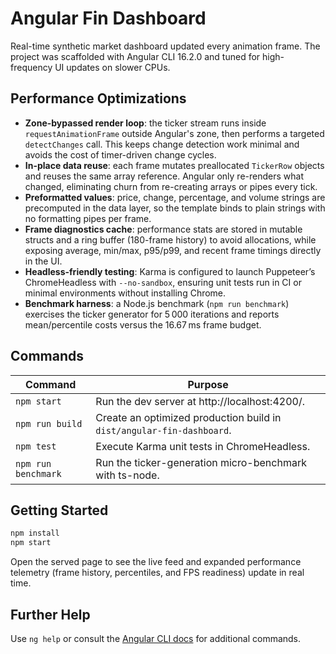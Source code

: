 # Angular Fin Dashboard

Real-time synthetic market dashboard updated every animation frame. The project was scaffolded with Angular CLI 16.2.0 and tuned for high-frequency UI updates on slower CPUs.

## Performance Optimizations

- **Zone-bypassed render loop**: the ticker stream runs inside `requestAnimationFrame` outside Angular's zone, then performs a targeted `detectChanges` call. This keeps change detection work minimal and avoids the cost of timer-driven change cycles.
- **In-place data reuse**: each frame mutates preallocated `TickerRow` objects and reuses the same array reference. Angular only re-renders what changed, eliminating churn from re-creating arrays or pipes every tick.
- **Preformatted values**: price, change, percentage, and volume strings are precomputed in the data layer, so the template binds to plain strings with no formatting pipes per frame.
- **Frame diagnostics cache**: performance stats are stored in mutable structs and a ring buffer (180-frame history) to avoid allocations, while exposing average, min/max, p95/p99, and recent frame timings directly in the UI.
- **Headless-friendly testing**: Karma is configured to launch Puppeteer’s ChromeHeadless with `--no-sandbox`, ensuring unit tests run in CI or minimal environments without installing Chrome.
- **Benchmark harness**: a Node.js benchmark (`npm run benchmark`) exercises the ticker generator for 5 000 iterations and reports mean/percentile costs versus the 16.67 ms frame budget.

## Commands

| Command | Purpose |
| --- | --- |
| `npm start` | Run the dev server at http://localhost:4200/. |
| `npm run build` | Create an optimized production build in `dist/angular-fin-dashboard`. |
| `npm test` | Execute Karma unit tests in ChromeHeadless. |
| `npm run benchmark` | Run the ticker-generation micro-benchmark with ts-node. |

## Getting Started

```bash
npm install
npm start
```

Open the served page to see the live feed and expanded performance telemetry (frame history, percentiles, and FPS readiness) update in real time.

## Further Help

Use `ng help` or consult the [Angular CLI docs](https://angular.io/cli) for additional commands.
